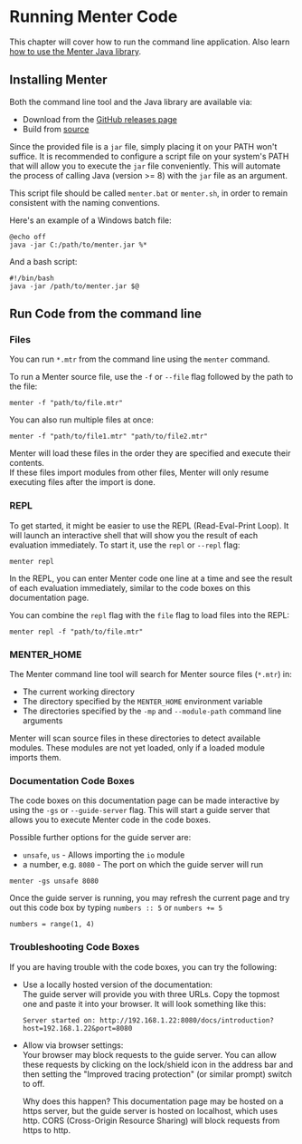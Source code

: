 # Running Menter Code

This chapter will cover how to run the command line application. Also learn
[how to use the Menter Java library](Java_getting_started.html).

## Installing Menter

Both the command line tool and the Java library are available via:

- Download from the [GitHub releases page](https://github.com/YanWittmann/menter-lang/releases)
- Build from [source](https://github.com/YanWittmann/menter-lang)

Since the provided file is a `jar` file, simply placing it on your PATH won't suffice. It is recommended to configure a
script file on your system's PATH that will allow you to execute the `jar` file conveniently. This will automate the
process of calling Java (version >= 8) with the `jar` file as an argument.

This script file should be called `menter.bat` or `menter.sh`, in order to remain consistent with the naming
conventions.

Here's an example of a Windows batch file:

```static
@echo off
java -jar C:/path/to/menter.jar %*
```

And a bash script:

```static
#!/bin/bash
java -jar /path/to/menter.jar $@
```

## Run Code from the command line

### Files

You can run `*.mtr` from the command line using the `menter` command.

To run a Menter source file, use the `-f` or `--file` flag followed by the path to the file:

```static
menter -f "path/to/file.mtr"
```

You can also run multiple files at once:

```static
menter -f "path/to/file1.mtr" "path/to/file2.mtr"
```

Menter will load these files in the order they are specified and execute their contents.  
If these files import modules from other files, Menter will only resume executing files after the import is done.

### REPL

To get started, it might be easier to use the REPL (Read-Eval-Print Loop). It will launch an interactive shell that will
show you the result of each evaluation immediately. To start it, use the `repl` or `--repl` flag:

```static
menter repl
```

In the REPL, you can enter Menter code one line at a time and see the result of each evaluation immediately, similar to
the code boxes on this documentation page.

You can combine the `repl` flag with the `file` flag to load files into the REPL:

```static
menter repl -f "path/to/file.mtr"
```

### MENTER_HOME

The Menter command line tool will search for Menter source files (`*.mtr`) in:

- The current working directory
- The directory specified by the `MENTER_HOME` environment variable
- The directories specified by the `-mp` and `--module-path` command line arguments

Menter will scan source files in these directories to detect available modules. These modules are not yet loaded, only
if a loaded module imports them.

### Documentation Code Boxes

The code boxes on this documentation page can be made interactive by using the `-gs` or `--guide-server` flag. This will
start a guide server that allows you to execute Menter code in the code boxes.

Possible further options for the guide server are:

- `unsafe`, `us` - Allows importing the `io` module
- a number, e.g. `8080` - The port on which the guide server will run

```static
menter -gs unsafe 8080
```

Once the guide server is running, you may refresh the current page and try out this code box by typing `numbers :: 5` or
`numbers += 5`

```result=[1, 2, 3, 4]
numbers = range(1, 4)
```

### Troubleshooting Code Boxes

If you are having trouble with the code boxes, you can try the following:

- Use a locally hosted version of the documentation:  
  The guide server will provide you with three URLs. Copy the topmost one and paste it into your browser. It will look
  something like this:
  ```static
  Server started on: http://192.168.1.22:8080/docs/introduction?host=192.168.1.22&port=8080
  ```
- Allow via browser settings:  
  Your browser may block requests to the guide server. You can allow these requests by clicking on the lock/shield icon
  in the address bar and then setting the "Improved tracing protection" (or similar prompt) switch to off.

  Why does this happen? This documentation page may be hosted on a https server, but the guide server is hosted on
  localhost, which uses http. CORS (Cross-Origin Resource Sharing) will block requests from https to http.
